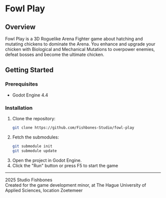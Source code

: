 ﻿# Fowl Play
## Overview
Fowl Play is a 3D Roguelike Arena Fighter game about hatching and mutating chickens to dominate the Arena. You enhance and upgrade your chicken with Biological and Mechanical Mutations to overpower enemies, defeat bosses and become the ultimate chicken.

## Getting Started
### Prerequisites
- Godot Engine 4.4

### Installation
1. Clone the repository:
    ```bash
    git clone https://github.com/Fishbones-Studio/fowl-play
    ```
2. Fetch the submodules:
     ```bash
     git submodule init
     git submodule update
     ```
3. Open the project in Godot Engine.
4. Click the "Run" button or press F5 to start the game

<hr/> 2025 Studio Fishbones
<br/> Created for the game development minor, at The Hague University of Applied Sciences, location Zoetemeer
